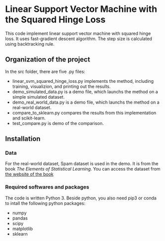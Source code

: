 # Linear Support Vector Machine with the Squared Hinge Loss

This code implement linear support vector machine with squared hinge loss. It uses fast-gradient descent algorithm. The step size is calculated using backtracking rule.

## Organization of the project
In the src folder, there are five .py files:

 - linear_svm_squared_hinge_loss.py implements the method, including training, visualizion, and printing out the results.
 - demo_simulated_data.py is a demo file, which launchs the method on a simple simulated dataset.
 - demo_real_world_data.py is a demo file, which launchs the method on a real-world dataset.
 - compare_to_sklearn.py compares the results from this implementation and scikit-learn.
 - test_compare.py is demo of the comparison.


## Installation 

### Data
For the real-world dataset, Spam dataset is used in the demo. It is from the book *The Elements of Statistical Learning*. You can access the dataset from [the website of the book](https://statweb.stanford.edu/~tibs/ElemStatLearn/datasets/spam.data)


### Required softwares and packages

The code is written Python 3. Beside python, you also need pip3 or conda to intall the following python packages:

- numpy
- pandas
- scipy
- matplotlib
- sklearn